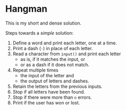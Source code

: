 # Hangman

This is my short and dense solution.

Steps towards a _simple_ solution:

1. Define a word and print each letter, one at a time.
2. Print a dash (`-`) in place of each letter.
3. Read a character from `input()` and print each letter
   - as is, if it matches the input, or
   - or as a dash if it does not match.
4. Repeat multiple times
   - the input of the letter and
   - the output of letters and dashes.
5. Retain the letters from the previous inputs.
6. Stop if all letters have been found.
7. Stop if there were more than `n` errors.
8. Print if the user has won or lost.
